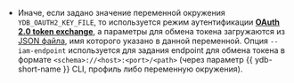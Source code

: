 - Иначе, если задано значение переменной окружения `YDB_OAUTH2_KEY_FILE`, то используется режим аутентификации [**OAuth 2.0 token exchange**](https://www.rfc-editor.org/rfc/rfc8693), а параметры для обмена токена загружаются из [JSON файла](../../../../reference/ydb-sdk/auth.md#oauth2-key-file-format), имя которого указано в данной переменной. Опция `--iam-endpoint` используется для задания endpoint для обмена токена в формате `<schema>://<host>:<port>/<path>` (через параметр {{ ydb-short-name }} CLI, профиль либо переменную окружения).
